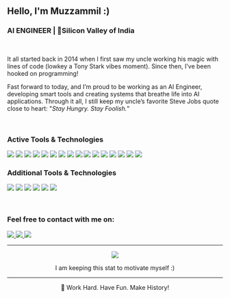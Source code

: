 <h2 align="left"> Hello, I'm Muzzammil :) </h2>
<h3 align="left"> AI ENGINEER  | 📍Silicon Valley of India</h3>
&nbsp;

It all started back in 2014 when I first saw my uncle working his magic with lines of code (lowkey a Tony Stark vibes moment). Since then, I’ve been hooked on programming!
&nbsp;

Fast forward to today, and I’m proud to be working as an AI Engineer, developing smart tools and creating systems that breathe life into AI applications. Through it all, I still keep my uncle’s favorite Steve Jobs quote close to heart: "*Stay Hungry. Stay Foolish.*"

&nbsp;

### Active Tools & Technologies
<p align="left">
  <img src="https://img.shields.io/badge/Code-Python-informational?style=for-the-badge&logo=python&logoColor=white&color=3776AB" />
  <img src="https://img.shields.io/badge/Tools-LLM_Tooling-informational?style=for-the-badge&logo=openai&logoColor=white&color=4B8BBE" />
  <img src="https://img.shields.io/badge/Tools-Open_Source_Dev-informational?style=for-the-badge&logo=github&logoColor=white&color=181717" />
  <img src="https://img.shields.io/badge/Tools-Chatbot_Dev-informational?style=for-the-badge&logo=botpress&logoColor=white&color=00BFB3" />
  <img src="https://img.shields.io/badge/Tools-Linux-informational?style=for-the-badge&logo=linux&logoColor=white&color=FCC624" />
  <img src="https://img.shields.io/badge/Tools-Rasa-informational?style=for-the-badge&logo=rasa&logoColor=white&color=00BFB3" />
  <img src="https://img.shields.io/badge/Code-PyTorch-informational?style=for-the-badge&logo=pytorch&logoColor=white&color=EE4C2C" />
  <img src="https://img.shields.io/badge/Code-TensorFlow-informational?style=for-the-badge&logo=tensorflow&logoColor=white&color=FF6F00" />
  <img src="https://img.shields.io/badge/Tools-SciKit_Learn-informational?style=for-the-badge&logo=scikitlearn&logoColor=white&color=F7931E" />
  <img src="https://img.shields.io/badge/Tools-Pandas-informational?style=for-the-badge&logo=pandas&logoColor=white&color=150458" />
  <img src="https://img.shields.io/badge/Tools-Matplotlib-informational?style=for-the-badge&logo=matplotlib&logoColor=white&color=003B57" />
  <img src="https://img.shields.io/badge/Tools-HTML-informational?style=for-the-badge&logo=html5&logoColor=white&color=E34F26" />
  <img src="https://img.shields.io/badge/Tools-CSS-informational?style=for-the-badge&logo=css3&logoColor=white&color=1572B6" />
  <img src="https://img.shields.io/badge/Tools-JavaScript-informational?style=for-the-badge&logo=javascript&logoColor=white&color=F7DF1E" />
  <img src="https://img.shields.io/badge/Tools-MongoDB-informational?style=for-the-badge&logo=mongodb&logoColor=white&color=47A248" />
  <img src="https://img.shields.io/badge/Tools-Jupyter_notebook-informational?style=for-the-badge&logo=jupyter&logoColor=white&color=F37626" />
  
  
</p>

### Additional Tools & Technologies
<p align="left">
  <img src="https://img.shields.io/badge/Tools-Java-informational?style=for-the-badge&logo=java&logoColor=white&color=007396" />
  <img src="https://img.shields.io/badge/Tools-C-informational?style=for-the-badge&logo=c&logoColor=white&color=A8B9CC" />
  <img src="https://img.shields.io/badge/Tools-Angular-informational?style=for-the-badge&logo=angular&logoColor=white&color=DD0031" />
  <img src="https://img.shields.io/badge/Tools-Git-informational?style=for-the-badge&logo=git&logoColor=white&color=F05032" />
  <img src="https://img.shields.io/badge/Tools-Docker-informational?style=for-the-badge&logo=docker&logoColor=white&color=2496ED" />
  <img src="https://img.shields.io/badge/Tools-Android_Dev-informational?style=for-the-badge&logo=android&logoColor=white&color=3DDC84" />
</p>

&nbsp;

<h3 align="left">Feel free to contact with me on:</h3>
<p align="left">
  <a href="mailto:muhammed.muzzammilshah@gmail.com">
    <img src="https://img.shields.io/badge/Gmail-D14836?style=for-the-badge&logo=gmail&logoColor=white" />
  </a>
  <a href="https://linkedin.com/in/muhammed-shah">
    <img src="https://img.shields.io/badge/LinkedIn-0A66C2?style=for-the-badge&logo=linkedin&logoColor=white" />
  </a>
  <a href="https://twitter.com/moshahx07">
    <img src="https://img.shields.io/badge/X(Twitter)-000000?style=for-the-badge&logo=twitter&logoColor=white" />
</a>
</p>

---

<p align="center">
  <a href="https://github.com/MuzzammilShah">
    <img src="https://github-readme-streak-stats.herokuapp.com/?user=MuzzammilShah&theme=github-dark-blue&hide_border=true" />
  </a>
</p>
<p align="center">
  I am keeping this stat to motivate myself :)
</p>

---

<p align="center">
  🚀 Work Hard. Have Fun. Make History!
</p>
